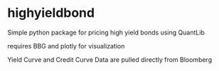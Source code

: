 # highyieldbond

Simple python package for pricing high yield bonds using QuantLib

requires BBG and plotly for visualization

Yield Curve and Credit Curve Data are pulled directly from Bloomberg
